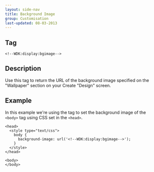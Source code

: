 ```yaml
---
layout: side-nav
title: Background Image
group: Customisation
last-updated: 08-03-2013
---
```


## Tag

`<!--WDK:display:bgimage-->`

## Description

Use this tag to return the URL of the background image specified on the "Wallpaper" section on your Create "Design" screen.

## Example

In this example we're using the tag to set the background image of the `<body>` tag using CSS set in the `<head>`.

~~~
<head>
  <style type="text/css">
    body {
      background-image: url('<!--WDK:display:bgimage-->');
    }
  </style>
</head>

<body>
</body>
~~~